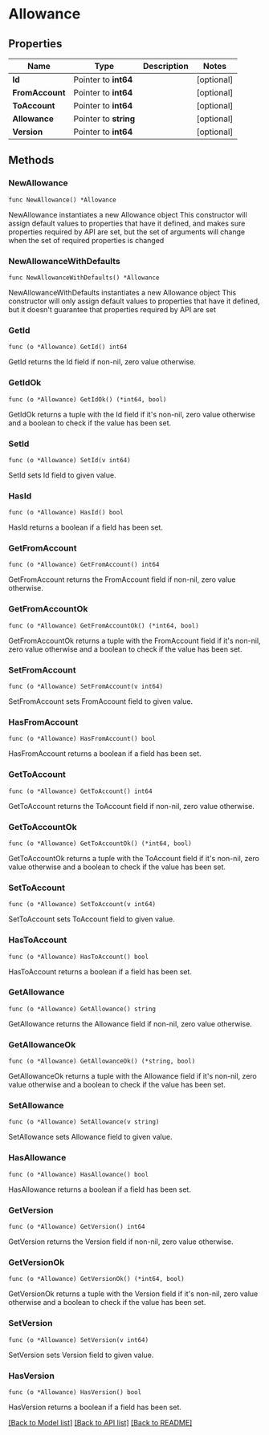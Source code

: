 # Allowance

## Properties

Name | Type | Description | Notes
------------ | ------------- | ------------- | -------------
**Id** | Pointer to **int64** |  | [optional] 
**FromAccount** | Pointer to **int64** |  | [optional] 
**ToAccount** | Pointer to **int64** |  | [optional] 
**Allowance** | Pointer to **string** |  | [optional] 
**Version** | Pointer to **int64** |  | [optional] 

## Methods

### NewAllowance

`func NewAllowance() *Allowance`

NewAllowance instantiates a new Allowance object
This constructor will assign default values to properties that have it defined,
and makes sure properties required by API are set, but the set of arguments
will change when the set of required properties is changed

### NewAllowanceWithDefaults

`func NewAllowanceWithDefaults() *Allowance`

NewAllowanceWithDefaults instantiates a new Allowance object
This constructor will only assign default values to properties that have it defined,
but it doesn't guarantee that properties required by API are set

### GetId

`func (o *Allowance) GetId() int64`

GetId returns the Id field if non-nil, zero value otherwise.

### GetIdOk

`func (o *Allowance) GetIdOk() (*int64, bool)`

GetIdOk returns a tuple with the Id field if it's non-nil, zero value otherwise
and a boolean to check if the value has been set.

### SetId

`func (o *Allowance) SetId(v int64)`

SetId sets Id field to given value.

### HasId

`func (o *Allowance) HasId() bool`

HasId returns a boolean if a field has been set.

### GetFromAccount

`func (o *Allowance) GetFromAccount() int64`

GetFromAccount returns the FromAccount field if non-nil, zero value otherwise.

### GetFromAccountOk

`func (o *Allowance) GetFromAccountOk() (*int64, bool)`

GetFromAccountOk returns a tuple with the FromAccount field if it's non-nil, zero value otherwise
and a boolean to check if the value has been set.

### SetFromAccount

`func (o *Allowance) SetFromAccount(v int64)`

SetFromAccount sets FromAccount field to given value.

### HasFromAccount

`func (o *Allowance) HasFromAccount() bool`

HasFromAccount returns a boolean if a field has been set.

### GetToAccount

`func (o *Allowance) GetToAccount() int64`

GetToAccount returns the ToAccount field if non-nil, zero value otherwise.

### GetToAccountOk

`func (o *Allowance) GetToAccountOk() (*int64, bool)`

GetToAccountOk returns a tuple with the ToAccount field if it's non-nil, zero value otherwise
and a boolean to check if the value has been set.

### SetToAccount

`func (o *Allowance) SetToAccount(v int64)`

SetToAccount sets ToAccount field to given value.

### HasToAccount

`func (o *Allowance) HasToAccount() bool`

HasToAccount returns a boolean if a field has been set.

### GetAllowance

`func (o *Allowance) GetAllowance() string`

GetAllowance returns the Allowance field if non-nil, zero value otherwise.

### GetAllowanceOk

`func (o *Allowance) GetAllowanceOk() (*string, bool)`

GetAllowanceOk returns a tuple with the Allowance field if it's non-nil, zero value otherwise
and a boolean to check if the value has been set.

### SetAllowance

`func (o *Allowance) SetAllowance(v string)`

SetAllowance sets Allowance field to given value.

### HasAllowance

`func (o *Allowance) HasAllowance() bool`

HasAllowance returns a boolean if a field has been set.

### GetVersion

`func (o *Allowance) GetVersion() int64`

GetVersion returns the Version field if non-nil, zero value otherwise.

### GetVersionOk

`func (o *Allowance) GetVersionOk() (*int64, bool)`

GetVersionOk returns a tuple with the Version field if it's non-nil, zero value otherwise
and a boolean to check if the value has been set.

### SetVersion

`func (o *Allowance) SetVersion(v int64)`

SetVersion sets Version field to given value.

### HasVersion

`func (o *Allowance) HasVersion() bool`

HasVersion returns a boolean if a field has been set.


[[Back to Model list]](../README.md#documentation-for-models) [[Back to API list]](../README.md#documentation-for-api-endpoints) [[Back to README]](../README.md)


